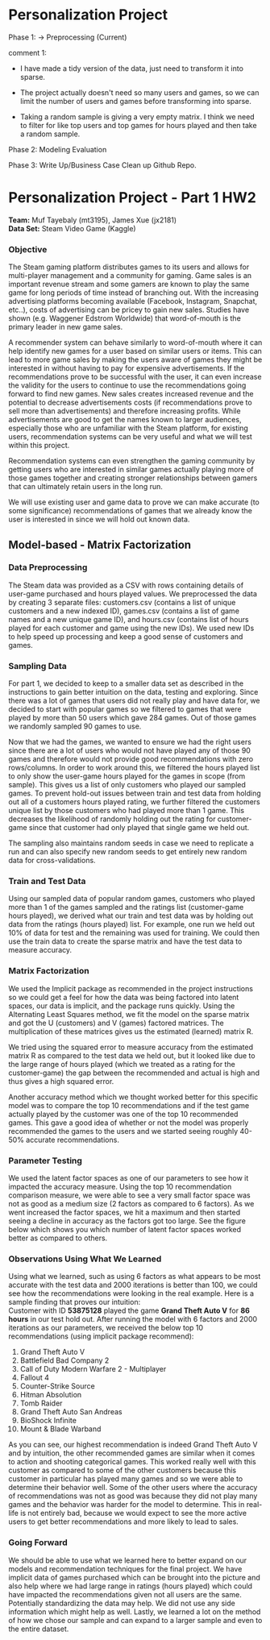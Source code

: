 # Personalization Project

Phase 1: 
-> Preprocessing (Current)

comment 1: 
- I have made a tidy version of the data, just need to transform it into sparse. 
- The project actually doesn't need so many users and games, so we can limit the number of users and games before transforming into sparse. 

- Taking a random sample is giving a very empty matrix.  I think we need to filter for like top users and top games for hours played and then take a random sample.

Phase 2: 
Modeling
Evaluation

Phase 3: 
Write Up/Business Case
Clean up Github Repo.


# Personalization Project - Part 1 HW2
**Team:**  Muf Tayebaly (mt3195), James Xue (jx2181)  
**Data Set:**  Steam Video Game (Kaggle)

### Objective
The Steam gaming platform distributes games to its users and allows for multi-player management and a community for gaming.  Game sales is an important revenue stream and some gamers are known to play the same game for long periods of time instead of branching out.  With the increasing advertising platforms becoming available (Facebook, Instagram, Snapchat, etc..), costs of advertising can be pricey to gain new sales.  Studies have shown (e.g. Waggener Edstrom Worldwide) that word-of-mouth is the primary leader in new game sales. 

A recommender system can behave similarly to word-of-mouth where it can help identify new games for a user based on similar users or items.  This can lead to more game sales by making the users aware of games they might be interested in without having to pay for expensive advertisements.  If the recommendations prove to be successful with the user, it can even increase the validity for the users to continue to use the recommendations going forward to find new games.  New sales creates increased revenue and the potential to decrease advertisements costs (if recommendations prove to sell more than advertisements) and therefore increasing profits.  While advertisements are good to get the names known to larger audiences, especially those who are unfamiliar with the Steam platform, for existing users, recommendation systems can be very useful and what we will test within this project.

Recommendation systems can even strengthen the gaming community by getting users who are interested in similar games actually playing more of those games together and creating stronger relationships between gamers that can ultimately retain users in the long run.

We will use existing user and game data to prove we can make accurate (to some significance) recommendations of games that we already know the user is interested in since we will hold out known data.

## Model-based - Matrix Factorization
### Data Preprocessing
The Steam data was provided as a CSV with rows containing details of user-game purchased and hours played values.  We preprocessed the data by creating 3 separate files: customers.csv (contains a list of unique customers and a new indexed ID), games.csv (contains a list of game names and a new unique game ID), and hours.csv (contains list of hours played for each customer and game using the new IDs). We used new IDs to help speed up processing and keep a good sense of customers and games.

### Sampling Data
For part 1, we decided to keep to a smaller data set as described in the instructions to gain better intuition on the data, testing and exploring.  Since there was a lot of games that users did not really play and have data for, we decided to start with popular games so we filtered to games that were played by more than 50 users which gave 284 games.  Out of those games we randomly sampled 90 games to use.

Now that we had the games, we wanted to ensure we had the right users since there are a lot of users who would not have played any of those 90 games and therefore would not provide good recommendations with zero rows/columns.  In order to work around this, we filtered the hours played list to only show the user-game hours played for the games in scope (from sample).  This gives us a list of only customers who played our sampled games.  To prevent hold-out issues between train and test data from holding out all of a customers hours played rating, we further filtered the customers unique list by those customers who had played more than 1 game.  This decreases the likelihood of randomly holding out the rating for customer-game since that customer had only played that single game we held out.

The sampling also maintains random seeds in case we need to replicate a run and can also specify new random seeds to get entirely new random data for cross-validations.

### Train and Test Data
Using our sampled data of popular random games, customers who played more than 1 of the games sampled and the ratings list (customer-game hours played), we derived what our train and test data was by holding out data from the ratings (hours played) list.  For example, one run we held out 10% of data for test and the remaining was used for training.  We could then use the train data to create the sparse matrix and have the test data to measure accuracy.

### Matrix Factorization
We used the Implicit package as recommended in the project instructions so we could get a feel for how the data was being factored into latent spaces, our data is implicit, and the package runs quickly.  Using the Alternating Least Squares method, we fit the model on the sparse matrix and got the U (customers) and V (games) factored matrices.  The multiplication of these matrices gives us the estimated (learned) matrix R. 

We tried using the squared error to measure accuracy from the estimated matrix R as compared to the test data we held out, but it looked like due to the large range of hours played (which we treated as a rating for the customer-game) the gap between the recommended and actual is high and thus gives a high squared error.

Another accuracy method which we thought worked better for this specific model was to compare the top 10 recommendations and if the test game actually played by the customer was one of the top 10 recommended games.  This gave a good idea of whether or not the model was properly recommended the games to the users and we started seeing roughly 40-50% accurate recommendations.

### Parameter Testing
We used the latent factor spaces as one of our parameters to see how it impacted the accuracy measure.  Using the top 10 recommendation comparison measure, we were able to see a very small factor space was not as good as a medium size (2 factors as compared to 6 factors).  As we went increased the factor spaces, we hit a maximum and then started seeing a decline in accuracy as the factors got too large.  See the figure below which shows you which number of latent factor spaces worked better as compared to others.

### Observations Using What We Learned
Using what we learned, such as using 6 factors as what appears to be most accurate with the test data and 2000 iterations is better than 100, we could see how the recommendations were looking in the real example.  Here is a sample finding that proves our intuition:  
Customer with ID **53875128** played the game **Grand Theft Auto V** for **86 hours** in our test hold out. 
After running the model with 6 factors and 2000 iterations as our parameters, we received the below top 10 recommendations (using implicit package recommend):
 1. Grand Theft Auto V
 2. Battlefield Bad Company 2
 3. Call of Duty Modern Warfare 2 - Multiplayer
 4. Fallout 4
 5. Counter-Strike Source
 6. Hitman Absolution
 7. Tomb Raider
 8. Grand Theft Auto San Andreas
 9. BioShock Infinite
 10. Mount & Blade Warband 

As you can see, our highest recommendation is indeed Grand Theft Auto V and by intuition, the other recommended games are similar when it comes to action and shooting categorical games.  This worked really well with this customer as compared to some of the other customers because this customer in particular has played many games and so we were able to determine their behavior well.  Some of the other users where the accuracy of recommendations was not as good was because they did not play many games and the behavior was harder for the model to determine.  This in real-life is not entirely bad, because we would expect to see the more active users to get better recommendations and more likely to lead to sales.

### Going Forward
We should be able to use what we learned here to better expand on our models and recommendation techniques for the final project.  We have implicit data of games purchased which can be brought into the picture and also help where we had large range in ratings (hours played) which could have impacted the recommendations given not all users are the same.  Potentially standardizing the data may help.  We did not use any side information which might help as well.  Lastly, we learned a lot on the method of how we chose our sample and can expand to a larger sample and even to the entire dataset.
